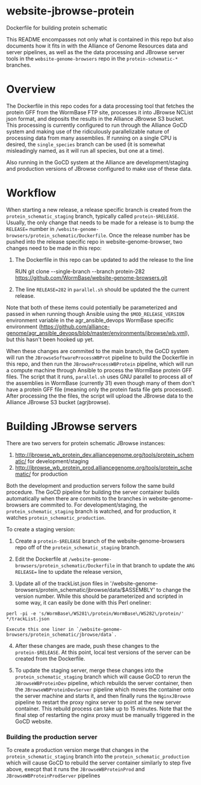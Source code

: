# website-jbrowse-protein

Dockerfile for building protein schematic

This README encompasses not only what is contained in this repo but also documents
how it fits in with the Alliance of Genome Resources data and server pipelines, as 
well as the the data processing and JBrowse server tools in the `website-genome-browsers` 
repo in the `protein-schematic-*` branches.

Overview
========

The Dockerfile in this repo codes for a data processing tool that fetches the 
protein GFF from the WormBase FTP site, processes it into JBrowse NCList json
format, and deposits the results in the Alliance JBrowse S3 bucket. This processing 
is currently configured to run through the Alliance GoCD system and making use of
the ridiculously parallelizable nature of processing data from many assemblies. If
running on a single CPU is desired, the `single_species` branch can be used (it is
somewhat misleadingly named, as it will run all species, but one at a time).

Also running in the GoCD system at the Alliance are development/staging and production
versions of JBrowse configured to make use of these data.

Workflow
========

When starting a new release, a release specific branch is created from the
`protein_schematic_staging` branch, typically called `protein-$RELEASE`. Usually, the only
change that needs to be made for a release is to bump the `RELEASE=` number in 
`/website-genome-browsers/protein_schematic/Dockerfile`. Once the release number has
be pushed into the release specific repo in website-genome-browser, two changes need
to be made in this repo:

1. The Dockerfile in this repo can be updated to add the release to the line 

    RUN git clone --single-branch --branch protein-282 https://github.com/WormBase/website-genome-browsers.git

2. The line `RELEASE=282` in `parallel.sh` should be updated the the current release.

Note that both of these items could potentially be parameterized and passed in 
when running though Ansible using the `$MOD_RELEASE_VERSION` environment variable in
the agr_ansible_devops WormBase specific environment (https://github.com/alliance-genome/agr_ansible_devops/blob/master/environments/jbrowse/wb.yml), but this hasn't been
hooked up yet.

When these changes are commited to the main branch, the GoCD system will run the
`JBrowseSoftwareProcessWBProt` pipeline to build the Dockerfile in this repo, and
then run the `JBrowseProcessWBProtein` pipeline, which will run a compute machine
through Ansible to process the WormBase protein GFF files. The script that it runs,
`parallel.sh` uses GNU parallel to process all of the assemblies in WormBase 
(currently 31) even though many of them don't have a protein GFF file (meaning
only the protein fasta file gets processed). After processing the the files, the
script will upload the JBrowse data to the Alliance JBrowse S3 bucket (agrjbrowse).

Building JBrowse servers
========================

There are two servers for protein schematic JBrowse instances: 

1. http://jbrowse_wb_protein_dev.alliancegenome.org/tools/protein_schematic/ for development/staging
2. http://jbrowse_wb_protein_prod.alliancegenome.org/tools/protein_schematic/ for production

Both the development and production servers follow the same build procedure.  The GoCD
pipeline for building the server container builds automatically when
there are commits to the branches in website-genome-browsers are commited to. For 
development/staging, the `protein_schematic_staging` branch is watched, and for 
production, it watches `protein_schematic_production`.

To create a staging version:

1. Create a `protein-$RELEASE` branch of the website-genome-browsers repo off
of the `protein_schematic_staging` branch.

2. Edit the Dockerfile at `/website-genome-browsers/protein_schematic/Dockerfile`
in that branch to update the `ARG RELEASE=` line to update the release version, 

3. Update all of the trackList.json files in '/website-genome-browsers/protein_schematic/jbrowse/data/$ASSEMBLY' to change the version number. While this should be parameterized
and scripted in some way, it can easily be done with this Perl oneliner:
```
perl -pi -e 's/WormBase\/WS281\/protein/WormBase\/WS282\/protein/' */trackList.json
```
    Execute this one liner in `/website-genome-browsers/protein_schematic/jbrowse/data`.

4. After these changes are made, push these changes to the `protein-$RELEASE`. At
this point, local test versions of the server can be created from the Dockerfile.

5. To update the staging server, merge these changes into the `protein_schematic_staging`
branch which will cause GoCD to rerun the `JBrowseWBProteinDev` pipeline, which rebuilds
the server container, then the `JBrowseWBProteinDevServer` pipeline which moves the
container onto the server machine and starts it, and then finally runs the 
`NginxJBrowse` pipeline to restart the proxy nginx server to point at the new
server container. This rebuild process can take up to 15 minutes. Note that the final
step of restarting the nginx proxy must be manually triggered in the GoCD website.

### Building the production server

To create a production version merge that changes in the `protein_schematic_staging` branch
into the `protein_schematic_production` which will cause GoCD to rebuild the server
container similarly to step five above, execpt that it runs the `JBrowseWBProteinProd` 
and `JBrowseWBProteinProdServer` pipelines
 

